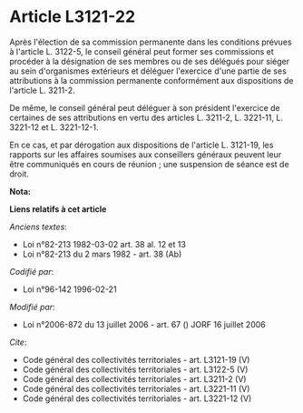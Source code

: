 # Article L3121-22

Après l'élection de sa commission permanente dans les conditions prévues à l'article L. 3122-5, le conseil général peut
former ses commissions et procéder à la désignation de ses membres ou de ses délégués pour siéger au sein d'organismes
extérieurs et déléguer l'exercice d'une partie de ses attributions à la commission permanente conformément aux dispositions
de l'article L. 3211-2. 

De même, le conseil général peut déléguer à son président l'exercice de certaines de ses attributions en vertu des articles
L. 3211-2, L. 3221-11, L. 3221-12 et L. 3221-12-1. 

En ce cas, et par dérogation aux dispositions de l'article L. 3121-19, les rapports sur les affaires soumises aux conseillers
généraux peuvent leur être communiqués en cours de réunion ; une suspension de séance est de droit.

**Nota:**



**Liens relatifs à cet article**

_Anciens textes_:

  - Loi n°82-213 1982-03-02 art. 38 al. 12 et 13
  - Loi n°82-213 du 2 mars 1982 - art. 38 (Ab)

_Codifié par_:

  - Loi n°96-142 1996-02-21

_Modifié par_:

  - Loi n°2006-872 du 13 juillet 2006 - art. 67 () JORF 16 juillet 2006

_Cite_:

  - Code général des collectivités territoriales - art. L3121-19 (V)
  - Code général des collectivités territoriales - art. L3122-5 (V)
  - Code général des collectivités territoriales - art. L3211-2 (V)
  - Code général des collectivités territoriales - art. L3221-11 (V)
  - Code général des collectivités territoriales - art. L3221-12 (V)
